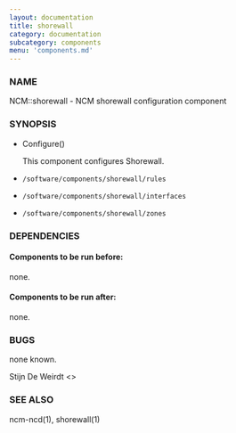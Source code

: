 ```yaml
---
layout: documentation
title: shorewall
category: documentation
subcategory: components
menu: 'components.md'
---
```

### NAME

NCM::shorewall - NCM shorewall configuration component

### SYNOPSIS

- Configure()

    This component configures Shorewall.

- `/software/components/shorewall/rules`
- `/software/components/shorewall/interfaces`
- `/software/components/shorewall/zones`

### DEPENDENCIES

#### Components to be run before:

none.

#### Components to be run after:

none.

### BUGS

none known.

Stijn De Weirdt <>

### SEE ALSO

ncm-ncd(1), shorewall(1)
